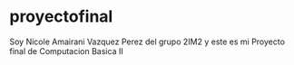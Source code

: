 # proyectofinal
Soy Nicole Amairani Vazquez Perez del grupo 2IM2 y este es mi Proyecto final de Computacion Basica II
